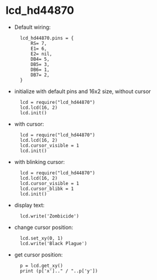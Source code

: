 # lcd_hd44870

- Default wiring:

        lcd_hd44870.pins = {
            RS= 7,
            E1= 6,
            E2= nil,
            DB4= 5,
            DB5= 3,
            DB6= 1,
            DB7= 2,
        }

- initialize with default pins and 16x2 size, without cursor

        lcd = require("lcd_hd44870")
        lcd.lcd(16, 2)
        lcd.init()

- with cursor:

        lcd = require("lcd_hd44870")
        lcd.lcd(16, 2)
        lcd.cursor_visible = 1
        lcd.init()

- with blinking cursor:

        lcd = require("lcd_hd44870")
        lcd.lcd(16, 2)
        lcd.cursor_visible = 1
        lcd.cursor_blibk = 1
        lcd.init()
          
- display text:
          
        lcd.write('Zombicide')
        
- change cursor position:
        
        lcd.set_xy(0, 1)
        lcd.write('Black Plague')
        
- get cursor position:
        
        p = lcd.get_xy()
        print (p['x'].." / "..p['y'])